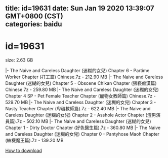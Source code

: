 
title: id=19631
date: Sun Jan 19 2020 13:39:07 GMT+0800 (CST)    
categories: baidu
---

# id=19631
size: 2.63 GB
 
 
|- The Naive and Careless Daughter (迷糊的女兒) Chapter 6 - Partime Worker Chapter (打工篇) Chinese.7z - 212.90 MB
|- The Naive and Careless Daughter (迷糊的女兒) Chapter 5 - Obscene Chikan Chapter (猥褻痴漢篇) Chinese.7z - 259.80 MB
|- The Naive and Careless Daughter (迷糊的女兒) Chapter 4 SP - Pet Female Teacher Chapter (寵物女教師篇) Chinese.7z - 529.70 MB
|- The Naive and Careless Daughter (迷糊的女兒) Chapter 3 - Nasty Teacher Chapter (卑穢教師篇).7z - 622.40 MB
|- The Naive and Careless Daughter (迷糊的女兒) Chapter 2 - Asshole Actor Chapter (渣男演員篇).7z - 502.10 MB
|- The Naive and Careless Daughter (迷糊的女兒) Chapter 1 - Dirty Doctor Chapter (好色醫生篇).7z - 360.80 MB
|- The Naive and Careless Daughter (迷糊的女兒) Chapter 0 - Pantyhose Maoh Chapter (絲襪魔王篇).7z - 139.20 MB

[How to download](https://bpcam.bemobtrk.com/go/2ceec3aa-1ca2-46d6-b9ff-aaa5c184517c?jno=4772)